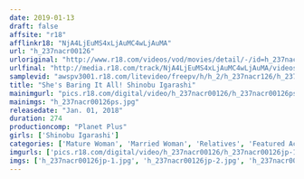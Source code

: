 ```yaml
---
date: 2019-01-13
draft: false
affsite: "r18"
afflinkr18: "NjA4LjEuMS4xLjAuMC4wLjAuMA"
url: "h_237nacr00126"
urloriginal: "http://www.r18.com/videos/vod/movies/detail/-/id=h_237nacr00126"
urlfinal: "http://media.r18.com/track/NjA4LjEuMS4xLjAuMC4wLjAuMA/videos/vod/movies/detail/-/id=h_237nacr00126"
samplevid: "awspv3001.r18.com/litevideo/freepv/h/h_2/h_237nacr126/h_237nacr126_dmb_w.mp4"
title: "She's Baring It All! Shinobu Igarashi"
mainimgurl: "pics.r18.com/digital/video/h_237nacr00126/h_237nacr00126ps.jpg"
mainimgs: "h_237nacr00126ps.jpg"
releasedate: "Jan. 01, 2018"
duration: 274
productioncomp: "Planet Plus"
girls: ['Shinobu Igarashi']
categories: ['Mature Woman', 'Married Woman', 'Relatives', 'Featured Actress', 'Masturbation', 'Over 4 Hours', 'Hi-Def', 'Actress Best Compilation']
imgurls: ['pics.r18.com/digital/video/h_237nacr00126/h_237nacr00126jp-1.jpg', 'pics.r18.com/digital/video/h_237nacr00126/h_237nacr00126jp-2.jpg', 'pics.r18.com/digital/video/h_237nacr00126/h_237nacr00126jp-3.jpg', 'pics.r18.com/digital/video/h_237nacr00126/h_237nacr00126jp-4.jpg', 'pics.r18.com/digital/video/h_237nacr00126/h_237nacr00126jp-5.jpg', 'pics.r18.com/digital/video/h_237nacr00126/h_237nacr00126jp-6.jpg', 'pics.r18.com/digital/video/h_237nacr00126/h_237nacr00126jp-7.jpg', 'pics.r18.com/digital/video/h_237nacr00126/h_237nacr00126jp-8.jpg', 'pics.r18.com/digital/video/h_237nacr00126/h_237nacr00126jp-9.jpg', 'pics.r18.com/digital/video/h_237nacr00126/h_237nacr00126jp-10.jpg', 'pics.r18.com/digital/video/h_237nacr00126/h_237nacr00126jp-11.jpg', 'pics.r18.com/digital/video/h_237nacr00126/h_237nacr00126jp-12.jpg', 'pics.r18.com/digital/video/h_237nacr00126/h_237nacr00126jp-13.jpg', 'pics.r18.com/digital/video/h_237nacr00126/h_237nacr00126jp-14.jpg', 'pics.r18.com/digital/video/h_237nacr00126/h_237nacr00126jp-15.jpg', 'pics.r18.com/digital/video/h_237nacr00126/h_237nacr00126jp-16.jpg', 'pics.r18.com/digital/video/h_237nacr00126/h_237nacr00126jp-17.jpg', 'pics.r18.com/digital/video/h_237nacr00126/h_237nacr00126jp-18.jpg', 'pics.r18.com/digital/video/h_237nacr00126/h_237nacr00126jp-19.jpg', 'pics.r18.com/digital/video/h_237nacr00126/h_237nacr00126jp-20.jpg']
imgs: ['h_237nacr00126jp-1.jpg', 'h_237nacr00126jp-2.jpg', 'h_237nacr00126jp-3.jpg', 'h_237nacr00126jp-4.jpg', 'h_237nacr00126jp-5.jpg', 'h_237nacr00126jp-6.jpg', 'h_237nacr00126jp-7.jpg', 'h_237nacr00126jp-8.jpg', 'h_237nacr00126jp-9.jpg', 'h_237nacr00126jp-10.jpg', 'h_237nacr00126jp-11.jpg', 'h_237nacr00126jp-12.jpg', 'h_237nacr00126jp-13.jpg', 'h_237nacr00126jp-14.jpg', 'h_237nacr00126jp-15.jpg', 'h_237nacr00126jp-16.jpg', 'h_237nacr00126jp-17.jpg', 'h_237nacr00126jp-18.jpg', 'h_237nacr00126jp-19.jpg', 'h_237nacr00126jp-20.jpg']
---
```

